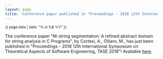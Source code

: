 ```yaml
---
layout: page
title: 'Conference paper published in "Proceedings - 2018 12th International Symposium on Theoretical Aspects of Software Engineering, TASE 2018"'
---
```


<small>{{ page.date | date: "%-d %B %Y" }}</small>

The conference paper "M-string segmentation: A refined abstract domain for string analysis in C Programs", by Cortesi, A., Olliaro, M., has just been published in "Proceedings - 2018 12th International Symposium on Theoretical Aspects of Software Engineering, TASE 2018"! Available [here](https://doi.org/10.1109/TASE.2018.00009).

